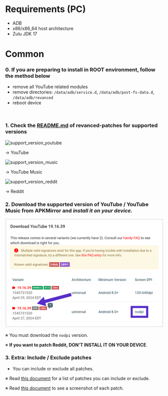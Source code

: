 Requirements (PC)
==
- ADB
- x86/x86_64 host architecture
- Zulu JDK 17

Common
==
### 0. If you are preparing to install in **ROOT environment**, follow the method below
- remove all YouTube related modules
- remove directories: `/data/adb/service.d`, `/data/adb/post-fs-data.d`, `/data/adb/revanced`
- reboot device

​
### 1. Check the [README.md](https://github.com/inotia00/revanced-patches/tree/revanced-extended#-json-format) of revanced-patches for supported versions

![support_version_youtube](https://github.com/inotia00/revanced-documentation/blob/main/images/compatible_packages_youtube.png)

→ YouTube

![support_version_music](https://github.com/inotia00/revanced-documentation/blob/main/images/compatible_packages_youtube_music.png)

→ YouTube Music

![support_version_reddit](https://github.com/inotia00/revanced-documentation/blob/main/images/compatible_packages_reddit.png)

→ Reddit

### 2. Download the supported version of YouTube / YouTube Music from APKMirror and **_install it on your device._**

![APKMIRROR](https://github.com/inotia00/revanced-documentation/blob/main/images/apkmirror_youtube.png)

※ You must download the `nodpi` version.

※ **If you want to patch Reddit, DON'T INSTALL IT ON YOUR DEVICE**.

### 3. Extra: Include / Exclude patches
- You can include or exclude all patches.


※ Read [this document](https://github.com/inotia00/revanced-documentation/wiki/Options-Information-about-the-patch) for a list of patches you can include or exclude.

※ Read [this document](https://github.com/ReVanced-Extended-Community/Patches-Documentation) to see a screenshot of each patch.
